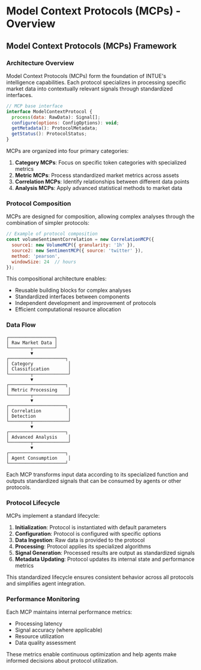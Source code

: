 # Model Context Protocols (MCPs) - Overview

## Model Context Protocols (MCPs) Framework

### Architecture Overview

Model Context Protocols (MCPs) form the foundation of INTUE's intelligence capabilities. Each protocol specializes in processing specific market data into contextually relevant signals through standardized interfaces.

```javascript
// MCP base interface
interface ModelContextProtocol {
  process(data: RawData): Signal[];
  configure(options: ConfigOptions): void;
  getMetadata(): ProtocolMetadata;
  getStatus(): ProtocolStatus;
}
```

MCPs are organized into four primary categories:

1. **Category MCPs**: Focus on specific token categories with specialized metrics
2. **Metric MCPs**: Process standardized market metrics across assets
3. **Correlation MCPs**: Identify relationships between different data points
4. **Analysis MCPs**: Apply advanced statistical methods to market data

### Protocol Composition

MCPs are designed for composition, allowing complex analyses through the combination of simpler protocols:

```javascript
// Example of protocol composition
const volumeSentimentCorrelation = new CorrelationMCP({
  source1: new VolumeMCP({ granularity: '1h' }),
  source2: new SentimentMCP({ source: 'twitter' }),
  method: 'pearson',
  windowSize: 24  // hours
});
```

This compositional architecture enables:

* Reusable building blocks for complex analyses
* Standardized interfaces between components
* Independent development and improvement of protocols
* Efficient computational resource allocation

### Data Flow

```
┌─────────────────┐
│ Raw Market Data │
└────────┬────────┘
         ▼
┌─────────────────────┐
│ Category             │
│ Classification       │
└────────┬─────────────┘
         ▼
┌─────────────────────┐
│ Metric Processing    │
└────────┬─────────────┘
         ▼
┌─────────────────────┐
│ Correlation          │
│ Detection            │
└────────┬─────────────┘
         ▼
┌─────────────────────┐
│ Advanced Analysis    │
└────────┬─────────────┘
         ▼
┌─────────────────────┐
│ Agent Consumption    │
└─────────────────────┘
```

Each MCP transforms input data according to its specialized function and outputs standardized signals that can be consumed by agents or other protocols.

### Protocol Lifecycle

MCPs implement a standard lifecycle:

1. **Initialization**: Protocol is instantiated with default parameters
2. **Configuration**: Protocol is configured with specific options
3. **Data Ingestion**: Raw data is provided to the protocol
4. **Processing**: Protocol applies its specialized algorithms
5. **Signal Generation**: Processed results are output as standardized signals
6. **Metadata Updating**: Protocol updates its internal state and performance metrics

This standardized lifecycle ensures consistent behavior across all protocols and simplifies agent integration.

### Performance Monitoring

Each MCP maintains internal performance metrics:

* Processing latency
* Signal accuracy (where applicable)
* Resource utilization
* Data quality assessment

These metrics enable continuous optimization and help agents make informed decisions about protocol utilization.
